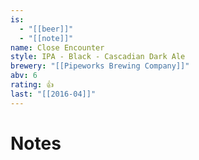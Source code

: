 ```yaml
---
is:
  - "[[beer]]"
  - "[[note]]"
name: Close Encounter
style: IPA - Black - Cascadian Dark Ale
brewery: "[[Pipeworks Brewing Company]]"
abv: 6
rating: 👍
last: "[[2016-04]]"
---
```

# Notes

